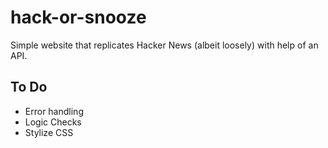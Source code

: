 # hack-or-snooze
Simple website that replicates Hacker News (albeit loosely) with help of an API.

## To Do
- Error handling
- Logic Checks
- Stylize CSS
